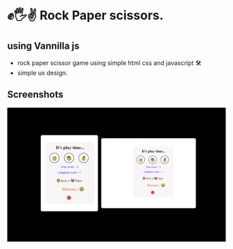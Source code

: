 
# ✊🖐✌ Rock Paper scissors.

## using Vannilla js

- rock paper scissor game using simple html css and javascript 🛠
- simple ux design.

## Screenshots

![Screenshot](./Assets/images/preview.png)



